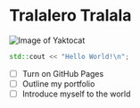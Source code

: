 # Tralalero Tralala
![Image of Yaktocat](https://octodex.github.com/images/yaktocat.png)


``` C++
std::cout << "Hello World!\n";
```

- [ ] Turn on GitHub Pages
- [ ] Outline my portfolio
- [ ] Introduce myself to the world
